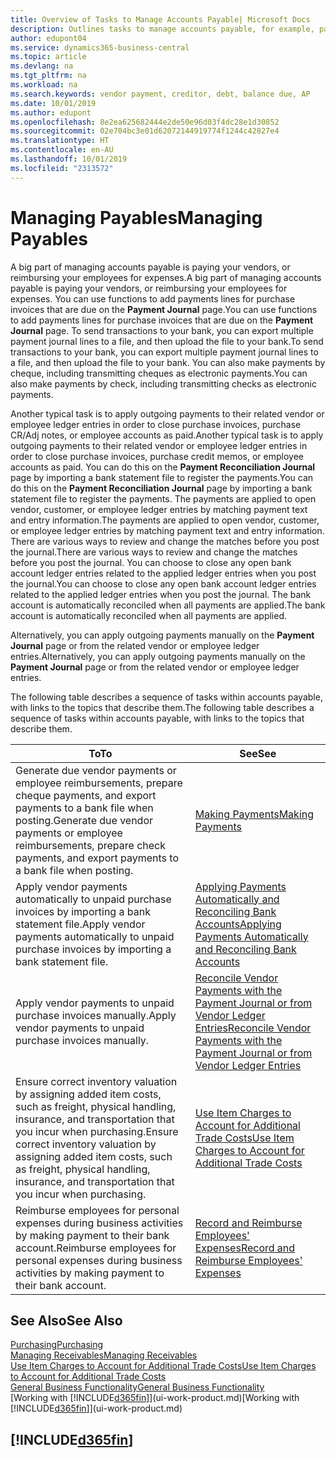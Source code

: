 ```yaml
---
title: Overview of Tasks to Manage Accounts Payable| Microsoft Docs
description: Outlines tasks to manage accounts payable, for example, paying creditors or applying outgoing payments to ledger entries to close invoices or credit memos.
author: edupont04
ms.service: dynamics365-business-central
ms.topic: article
ms.devlang: na
ms.tgt_pltfrm: na
ms.workload: na
ms.search.keywords: vendor payment, creditor, debt, balance due, AP
ms.date: 10/01/2019
ms.author: edupont
ms.openlocfilehash: 8e2ea625682444e2de50e96d03f4dc28e1d30852
ms.sourcegitcommit: 02e704bc3e01d62072144919774f1244c42827e4
ms.translationtype: HT
ms.contentlocale: en-AU
ms.lasthandoff: 10/01/2019
ms.locfileid: "2313572"
---
```

# <a name="managing-payables"></a><span data-ttu-id="0771a-103">Managing Payables</span><span class="sxs-lookup"><span data-stu-id="0771a-103">Managing Payables</span></span>

<span data-ttu-id="0771a-104">A big part of managing accounts payable is paying your vendors, or reimbursing your employees for expenses.</span><span class="sxs-lookup"><span data-stu-id="0771a-104">A big part of managing accounts payable is paying your vendors, or reimbursing your employees for expenses.</span></span> <span data-ttu-id="0771a-105">You can use functions to add payments lines for purchase invoices that are due on the **Payment Journal** page.</span><span class="sxs-lookup"><span data-stu-id="0771a-105">You can use functions to add payments lines for purchase invoices that are due on the **Payment Journal** page.</span></span> <span data-ttu-id="0771a-106">To send transactions to your bank, you can export multiple payment journal lines to a file, and then upload the file to your bank.</span><span class="sxs-lookup"><span data-stu-id="0771a-106">To send transactions to your bank, you can export multiple payment journal lines to a file, and then upload the file to your bank.</span></span> <span data-ttu-id="0771a-107">You can also make payments by cheque, including transmitting cheques as electronic payments.</span><span class="sxs-lookup"><span data-stu-id="0771a-107">You can also make payments by check, including transmitting checks as electronic payments.</span></span>

<span data-ttu-id="0771a-108">Another typical task is to apply outgoing payments to their related vendor or employee ledger entries in order to close purchase invoices, purchase CR/Adj notes, or employee accounts as paid.</span><span class="sxs-lookup"><span data-stu-id="0771a-108">Another typical task is to apply outgoing payments to their related vendor or employee ledger entries in order to close purchase invoices, purchase credit memos, or employee accounts as paid.</span></span> <span data-ttu-id="0771a-109">You can do this on the **Payment Reconciliation Journal** page by importing a bank statement file to register the payments.</span><span class="sxs-lookup"><span data-stu-id="0771a-109">You can do this on the **Payment Reconciliation Journal** page by importing a bank statement file to register the payments.</span></span> <span data-ttu-id="0771a-110">The payments are applied to open vendor, customer, or employee ledger entries by matching payment text and entry information.</span><span class="sxs-lookup"><span data-stu-id="0771a-110">The payments are applied to open vendor, customer, or employee ledger entries by matching payment text and entry information.</span></span> <span data-ttu-id="0771a-111">There are various ways to review and change the matches before you post the journal.</span><span class="sxs-lookup"><span data-stu-id="0771a-111">There are various ways to review and change the matches before you post the journal.</span></span> <span data-ttu-id="0771a-112">You can choose to close any open bank account ledger entries related to the applied ledger entries when you post the journal.</span><span class="sxs-lookup"><span data-stu-id="0771a-112">You can choose to close any open bank account ledger entries related to the applied ledger entries when you post the journal.</span></span> <span data-ttu-id="0771a-113">The bank account is automatically reconciled when all payments are applied.</span><span class="sxs-lookup"><span data-stu-id="0771a-113">The bank account is automatically reconciled when all payments are applied.</span></span>

<span data-ttu-id="0771a-114">Alternatively, you can apply outgoing payments manually on the **Payment Journal** page or from the related vendor or employee ledger entries.</span><span class="sxs-lookup"><span data-stu-id="0771a-114">Alternatively, you can apply outgoing payments manually on the **Payment Journal** page or from the related vendor or employee ledger entries.</span></span>

<span data-ttu-id="0771a-115">The following table describes a sequence of tasks within accounts payable, with links to the topics that describe them.</span><span class="sxs-lookup"><span data-stu-id="0771a-115">The following table describes a sequence of tasks within accounts payable, with links to the topics that describe them.</span></span>

| <span data-ttu-id="0771a-116">To</span><span class="sxs-lookup"><span data-stu-id="0771a-116">To</span></span> | <span data-ttu-id="0771a-117">See</span><span class="sxs-lookup"><span data-stu-id="0771a-117">See</span></span> |
| --- | --- |
| <span data-ttu-id="0771a-118">Generate due vendor payments or employee reimbursements, prepare cheque payments, and export payments to a bank file when posting.</span><span class="sxs-lookup"><span data-stu-id="0771a-118">Generate due vendor payments or employee reimbursements, prepare check payments, and export payments to a bank file when posting.</span></span> |[<span data-ttu-id="0771a-119">Making Payments</span><span class="sxs-lookup"><span data-stu-id="0771a-119">Making Payments</span></span>](payables-make-payments.md) |
| <span data-ttu-id="0771a-120">Apply vendor payments automatically to unpaid purchase invoices by importing a bank statement file.</span><span class="sxs-lookup"><span data-stu-id="0771a-120">Apply vendor payments automatically to unpaid purchase invoices by importing a bank statement file.</span></span> |[<span data-ttu-id="0771a-121">Applying Payments Automatically and Reconciling Bank Accounts</span><span class="sxs-lookup"><span data-stu-id="0771a-121">Applying Payments Automatically and Reconciling Bank Accounts</span></span>](receivables-apply-payments-auto-reconcile-bank-accounts.md) |
| <span data-ttu-id="0771a-122">Apply vendor payments to unpaid purchase invoices manually.</span><span class="sxs-lookup"><span data-stu-id="0771a-122">Apply vendor payments to unpaid purchase invoices manually.</span></span> |[<span data-ttu-id="0771a-123">Reconcile Vendor Payments with the Payment Journal or from Vendor Ledger Entries</span><span class="sxs-lookup"><span data-stu-id="0771a-123">Reconcile Vendor Payments with the Payment Journal or from Vendor Ledger Entries</span></span>](payables-how-apply-purchase-transactions-manually.md) |
|<span data-ttu-id="0771a-124">Ensure correct inventory valuation by assigning added item costs, such as freight, physical handling, insurance, and transportation that you incur when purchasing.</span><span class="sxs-lookup"><span data-stu-id="0771a-124">Ensure correct inventory valuation by assigning added item costs, such as freight, physical handling, insurance, and transportation that you incur when purchasing.</span></span>|[<span data-ttu-id="0771a-125">Use Item Charges to Account for Additional Trade Costs</span><span class="sxs-lookup"><span data-stu-id="0771a-125">Use Item Charges to Account for Additional Trade Costs</span></span>](payables-how-assign-item-charges.md)|
|<span data-ttu-id="0771a-126">Reimburse employees for personal expenses during business activities by making payment to their bank account.</span><span class="sxs-lookup"><span data-stu-id="0771a-126">Reimburse employees for personal expenses during business activities by making payment to their bank account.</span></span>|[<span data-ttu-id="0771a-127">Record and Reimburse Employees' Expenses</span><span class="sxs-lookup"><span data-stu-id="0771a-127">Record and Reimburse Employees' Expenses</span></span>](finance-how-record-reimburse-employee-expenses.md)|

## <a name="see-also"></a><span data-ttu-id="0771a-128">See Also</span><span class="sxs-lookup"><span data-stu-id="0771a-128">See Also</span></span>
[<span data-ttu-id="0771a-129">Purchasing</span><span class="sxs-lookup"><span data-stu-id="0771a-129">Purchasing</span></span>](purchasing-manage-purchasing.md)  
[<span data-ttu-id="0771a-130">Managing Receivables</span><span class="sxs-lookup"><span data-stu-id="0771a-130">Managing Receivables</span></span>](receivables-manage-receivables.md)  
[<span data-ttu-id="0771a-131">Use Item Charges to Account for Additional Trade Costs</span><span class="sxs-lookup"><span data-stu-id="0771a-131">Use Item Charges to Account for Additional Trade Costs</span></span>](payables-how-assign-item-charges.md)  
[<span data-ttu-id="0771a-132">General Business Functionality</span><span class="sxs-lookup"><span data-stu-id="0771a-132">General Business Functionality</span></span>](ui-across-business-areas.md)  
<span data-ttu-id="0771a-133">[Working with [!INCLUDE[d365fin](includes/d365fin_md.md)]](ui-work-product.md)</span><span class="sxs-lookup"><span data-stu-id="0771a-133">[Working with [!INCLUDE[d365fin](includes/d365fin_md.md)]](ui-work-product.md)</span></span>

## [!INCLUDE[d365fin](includes/free_trial_md.md)]  

